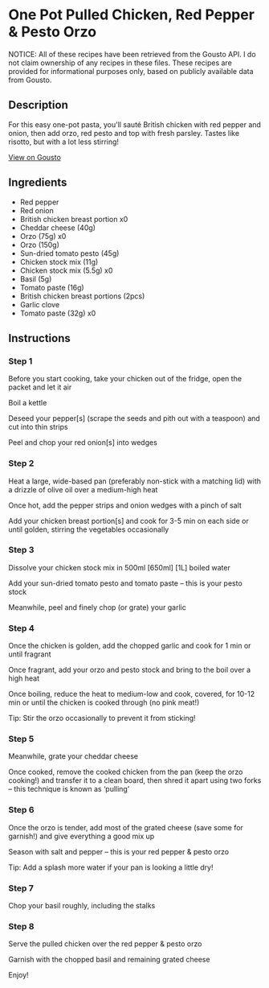 # One Pot Pulled Chicken, Red Pepper & Pesto Orzo

NOTICE: All of these recipes have been retrieved from the Gousto API. I do not claim ownership of any recipes in these files. These recipes are provided for informational purposes only, based on publicly available data from Gousto.

## Description

For this easy one-pot pasta, you'll sauté British chicken with red pepper and onion, then add orzo, red pesto and top with fresh parsley. Tastes like risotto, but with a lot less stirring! 

[View on Gousto](https://www.gousto.co.uk/recipes/cookbook/one-pot-chicken-red-pepper-pesto-orzo)

## Ingredients

- Red pepper
- Red onion
- British chicken breast portion x0
- Cheddar cheese (40g)
- Orzo (75g) x0
- Orzo (150g)
- Sun-dried tomato pesto (45g)
- Chicken stock mix (11g)
- Chicken stock mix (5.5g) x0
- Basil (5g)
- Tomato paste (16g)
- British chicken breast portions (2pcs)
- Garlic clove
- Tomato paste (32g) x0

## Instructions


### Step 1

Before you start cooking, take your chicken out of the fridge, open the packet and let it air

Boil a kettle

Deseed your pepper[s] (scrape the seeds and pith out with a teaspoon) and cut into thin strips

Peel and chop your red onion[s] into wedges


### Step 2

Heat a large, wide-based pan (preferably non-stick with a matching lid) with a drizzle of olive oil over a medium-high heat

Once hot, add the pepper strips and onion wedges with a pinch of salt

Add your chicken breast portion[s] and cook for 3-5 min on each side or until golden, stirring the vegetables occasionally


### Step 3

Dissolve your chicken stock mix in 500ml <span class="text-purple">[650ml]</span> <span class="text-danger">[1L]</span> boiled water

Add your sun-dried tomato pesto and tomato paste – this is your pesto stock

Meanwhile, peel and finely chop (or grate) your garlic


### Step 4

Once the chicken is golden, add the chopped garlic and cook for 1 min or until fragrant

Once fragrant, add your orzo and pesto stock and bring to the boil over a high heat

Once boiling, reduce the heat to medium-low and cook, covered, for 10-12 min or until the chicken is cooked through (no pink meat!)

Tip: Stir the orzo occasionally to prevent it from sticking!


### Step 5

Meanwhile, grate your cheddar cheese

Once cooked, remove the cooked chicken from the pan (keep the orzo cooking!) and transfer it to a clean board, then shred it apart using two forks – this technique is known as ‘pulling’


### Step 6

Once the orzo is tender, add most of the grated cheese (save some for garnish!) and give everything a good mix up

Season with salt and pepper – this is your red pepper & pesto orzo

Tip: Add a splash more water if your pan is looking a little dry!


### Step 7

Chop your basil roughly, including the stalks

### Step 8

Serve the pulled chicken over the red pepper & pesto orzo

Garnish with the chopped basil and remaining grated cheese

Enjoy!

